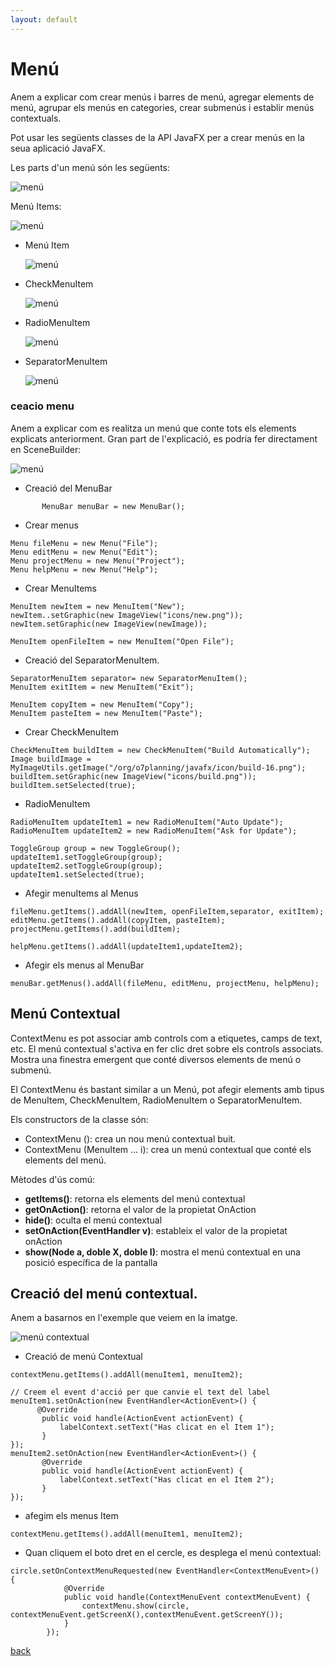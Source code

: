 ```yaml
---
layout: default
---
```



# Menú

Anem a explicar com crear menús i barres de menú, agregar elements de menú, agrupar els menús en categories, crear submenús i establir menús contextuals.

Pot usar les següents classes de la API JavaFX per a crear menús en la seua aplicació JavaFX.

Les parts d'un menú són les següents:

![menú](./images/menu1.png)

Menú Items:

![menú](./images/menu2.png)

- Menú Item

    ![menú](./images/menu3.png)

- CheckMenuItem

    ![menú](./images/menu4.png)

- RadioMenuItem

    ![menú](./images/menu5.png)

- SeparatorMenuItem

    ![menú](./images/menu6.png)


### ceacio menu

Anem a explicar com es realitza un menú que conte tots els elements explicats anteriorment. Gran part de l'explicació, es podria fer directament en SceneBuilder:

![menú](./images/menu7.gif) 

- Creació del MenuBar

 ~~~
        MenuBar menuBar = new MenuBar();
 ~~~
 
- Crear menus
~~~
Menu fileMenu = new Menu("File");
Menu editMenu = new Menu("Edit");
Menu projectMenu = new Menu("Project");
Menu helpMenu = new Menu("Help");
~~~

- Crear MenuItems

~~~
MenuItem newItem = new MenuItem("New");
newItem..setGraphic(new ImageView("icons/new.png"));
newItem.setGraphic(new ImageView(newImage));
 
MenuItem openFileItem = new MenuItem("Open File");
~~~

- Creació del SeparatorMenuItem.

~~~
SeparatorMenuItem separator= new SeparatorMenuItem();
MenuItem exitItem = new MenuItem("Exit");
 
MenuItem copyItem = new MenuItem("Copy");
MenuItem pasteItem = new MenuItem("Paste");
~~~
        
- Crear CheckMenuItem
        
~~~
CheckMenuItem buildItem = new CheckMenuItem("Build Automatically");
Image buildImage = MyImageUtils.getImage("/org/o7planning/javafx/icon/build-16.png");
buildItem.setGraphic(new ImageView("icons/build.png"));
buildItem.setSelected(true);
~~~
 
- RadioMenuItem

~~~
RadioMenuItem updateItem1 = new RadioMenuItem("Auto Update");
RadioMenuItem updateItem2 = new RadioMenuItem("Ask for Update");
        
ToggleGroup group = new ToggleGroup();
updateItem1.setToggleGroup(group);
updateItem2.setToggleGroup(group);
updateItem1.setSelected(true);
~~~ 
        
        
- Afegir menuItems al Menus

~~~
fileMenu.getItems().addAll(newItem, openFileItem,separator, exitItem);
editMenu.getItems().addAll(copyItem, pasteItem);
projectMenu.getItems().add(buildItem);

helpMenu.getItems().addAll(updateItem1,updateItem2);
~~~
 
- Afegir els menus al MenuBar

~~~
menuBar.getMenus().addAll(fileMenu, editMenu, projectMenu, helpMenu);
~~~

## Menú Contextual

ContextMenu es pot associar amb controls com a etiquetes, camps de text, etc. El menú contextual s'activa en fer clic dret sobre els controls associats. Mostra una finestra emergent que conté diversos elements de menú o submenú.

El ContextMenu és bastant similar a un Menú, pot afegir elements amb tipus de MenuItem, CheckMenuItem, RadioMenuItem o SeparatorMenuItem.

Els constructors de la classe són:

- ContextMenu (): crea un nou menú contextual buit.
- ContextMenu (MenuItem ... i): crea un menú contextual que conté els elements del menú.

Mètodes d'ús comú:
- **getItems()**: retorna els elements del menú contextual
- **getOnAction()**: retorna el valor de la propietat OnAction
- **hide()**: oculta el menú contextual
- **setOnAction(EventHandler v)**: estableix el valor de la propietat onAction
- **show(Node a, doble X, doble I)**: mostra el menú contextual en una posició específica de la pantalla


## Creació del menú contextual.

Anem a basarnos en l'exemple que veiem en la imatge. 

![menú contextual](./images/contextmenu1.gif) 

- Creació de menú Contextual

~~~
contextMenu.getItems().addAll(menuItem1, menuItem2);

// Creem el event d'acció per que canvie el text del label
menuItem1.setOnAction(new EventHandler<ActionEvent>() {
      @Override
       public void handle(ActionEvent actionEvent) {
           labelContext.setText("Has clicat en el Item 1");
       }
});
menuItem2.setOnAction(new EventHandler<ActionEvent>() {
       @Override
       public void handle(ActionEvent actionEvent) {
           labelContext.setText("Has clicat en el Item 2");
       }
});
~~~


- afegim els menus Item 

~~~
contextMenu.getItems().addAll(menuItem1, menuItem2);
~~~

- Quan cliquem el boto dret en el cercle, es desplega el menú contextual:

~~~
circle.setOnContextMenuRequested(new EventHandler<ContextMenuEvent>() {
            @Override
            public void handle(ContextMenuEvent contextMenuEvent) {
                contextMenu.show(circle, contextMenuEvent.getScreenX(),contextMenuEvent.getScreenY());
            }
        });
~~~


[back](../../javafx.html)

